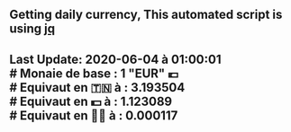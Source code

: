 ## Getting daily currency, This automated script is using [jq](https://stedolan.github.io/jq/)
## Last Update:  2020-06-04 à 01:00:01 </br># Monaie de base : 1 "EUR" 💶 </br> # Equivaut en 🇹🇳 à :  3.193504 </br> # Equivaut en 💵 à : 1.123089</br> # Equivaut en 🐱‍💻 à :  0.000117
